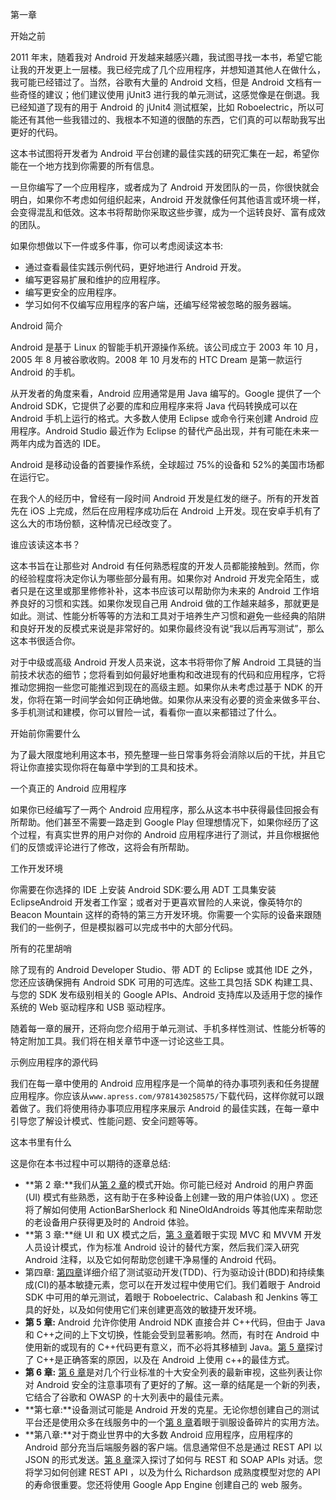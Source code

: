 第一章

开始之前

2011 年末，随着我对 Android 开发越来越感兴趣，我试图寻找一本书，希望它能让我的开发更上一层楼。我已经完成了几个应用程序，并想知道其他人在做什么，我可能已经错过了。当然，谷歌有大量的 Android 文档，但是 Android 文档有一些奇怪的建议；他们建议使用 jUnit3 进行我的单元测试，这感觉像是在倒退。我已经知道了现有的用于 Android 的 jUnit4 测试框架，比如 Roboelectric，所以可能还有其他一些我错过的、我根本不知道的很酷的东西，它们真的可以帮助我写出更好的代码。

这本书试图将开发者为 Android 平台创建的最佳实践的研究汇集在一起，希望你能在一个地方找到你需要的所有信息。

一旦你编写了一个应用程序，或者成为了 Android 开发团队的一员，你很快就会明白，如果你不考虑如何组织起来，Android 开发就像任何其他语言或环境一样，会变得混乱和低效。这本书将帮助你采取这些步骤，成为一个运转良好、富有成效的团队。

如果你想做以下一件或多件事，你可以考虑阅读这本书:

*   通过查看最佳实践示例代码，更好地进行 Android 开发。
*   编写更容易扩展和维护的应用程序。
*   编写更安全的应用程序。
*   学习如何不仅编写应用程序的客户端，还编写经常被忽略的服务器端。

Android 简介

Android 是基于 Linux 的智能手机开源操作系统。该公司成立于 2003 年 10 月，2005 年 8 月被谷歌收购。2008 年 10 月发布的 HTC Dream 是第一款运行 Android 的手机。

从开发者的角度来看，Android 应用通常是用 Java 编写的。Google 提供了一个 Android SDK，它提供了必要的库和应用程序来将 Java 代码转换成可以在 Android 手机上运行的格式。大多数人使用 Eclipse 或命令行来创建 Android 应用程序。Android Studio 最近作为 Eclipse 的替代产品出现，并有可能在未来一两年内成为首选的 IDE。

Android 是移动设备的首要操作系统，全球超过 75%的设备和 52%的美国市场都在运行它。

在我个人的经历中，曾经有一段时间 Android 开发是红发的继子。所有的开发首先在 iOS 上完成，然后在应用程序成功后在 Android 上开发。现在安卓手机有了这么大的市场份额，这种情况已经改变了。

谁应该读这本书？

这本书旨在让那些对 Android 有任何熟悉程度的开发人员都能接触到。然而，你的经验程度将决定你认为哪些部分最有用。如果你对 Android 开发完全陌生，或者只是在这里或那里修修补补，这本书应该可以帮助你为未来的 Android 工作培养良好的习惯和实践。如果你发现自己用 Android 做的工作越来越多，那就更是如此。测试、性能分析等等的方法和工具对于培养生产习惯和避免一些经典的陷阱和良好开发的反模式来说是非常好的。如果你最终没有说“我以后再写测试”，那么这本书很适合你。

对于中级或高级 Android 开发人员来说，这本书将带你了解 Android 工具链的当前技术状态的细节；您将看到如何最好地重构和改进现有的代码和应用程序，它将推动您拥抱一些您可能推迟到现在的高级主题。如果你从未考虑过基于 NDK 的开发，你将在第一时间学会如何正确地做。如果你从来没有必要的资金来做多平台、多手机测试和建模，你可以冒险一试，看看你一直以来都错过了什么。

开始前你需要什么

为了最大限度地利用这本书，预先整理一些日常事务将会消除以后的干扰，并且它将让你直接实现你将在每章中学到的工具和技术。

一个真正的 Android 应用程序

如果你已经编写了一两个 Android 应用程序，那么从这本书中获得最佳回报会有所帮助。他们甚至不需要一路走到 Google Play 但理想情况下，如果你经历了这个过程，有真实世界的用户对你的 Android 应用程序进行了测试，并且你根据他们的反馈或评论进行了修改，这将会有所帮助。

工作开发环境

你需要在你选择的 IDE 上安装 Android SDK:要么用 ADT 工具集安装 EclipseAndroid 开发者工作室；或者对于更喜欢冒险的人来说，像英特尔的 Beacon Mountain 这样的奇特的第三方开发环境。你需要一个实际的设备来跟随我们的一些例子，但是模拟器可以完成书中的大部分代码。

所有的花里胡哨

除了现有的 Android Developer Studio、带 ADT 的 Eclipse 或其他 IDE 之外，您还应该确保拥有 Android SDK 可用的可选库。这些工具包括 SDK 构建工具、与您的 SDK 发布级别相关的 Google APIs、Android 支持库以及适用于您的操作系统的 Web 驱动程序和 USB 驱动程序。

随着每一章的展开，还将向您介绍用于单元测试、手机多样性测试、性能分析等的特定附加工具。我们将在相关章节中逐一讨论这些工具。

示例应用程序的源代码

我们在每一章中使用的 Android 应用程序是一个简单的待办事项列表和任务提醒应用程序。你应该从`www.apress.com/9781430258575/`下载代码，这样你就可以跟着做了。我们将使用待办事项应用程序来展示 Android 的最佳实践，在每一章中引导您了解设计模式、性能问题、安全问题等等。

这本书里有什么

这是你在本书过程中可以期待的逐章总结:

*   **第 2 章:**我们从[第 2 章](2.html)的模式开始。你可能已经对 Android 的用户界面(UI) 模式有些熟悉，这有助于在多种设备上创建一致的用户体验(UX) 。您还将了解如何使用 ActionBarSherlock 和 NineOldAndroids 等其他库来帮助您的老设备用户获得更及时的 Android 体验。
*   **第 3 章:**继 UI 和 UX 模式之后，[第 3 章](3.html)着眼于实现 MVC 和 MVVM 开发人员设计模式，作为标准 Android 设计的替代方案，然后我们深入研究 Android 注释，以及它如何帮助您创建干净易懂的 Android 代码。
*   第四章: [第四章](4.html)详细介绍了测试驱动开发(TDD)、行为驱动设计(BDD)和持续集成(CI)的基本敏捷元素，您可以在开发过程中使用它们。我们着眼于 Android SDK 中可用的单元测试，着眼于 Roboelectric、Calabash 和 Jenkins 等工具的好处，以及如何使用它们来创建更高效的敏捷开发环境。
*   **第 5 章:** Android 允许你使用 Android NDK 直接合并 C++代码，但由于 Java 和 C++之间的上下文切换，性能会受到显著影响。然而，有时在 Android 中使用新的或现有的 C++代码更有意义，而不必将其移植到 Java。[第 5 章](5.html)探讨了 C++是正确答案的原因，以及在 Android 上使用 c++的最佳方式。
*   **第 6 章:** [第 6 章](6.html)是对几个行业标准的十大安全列表的最新审视，这些列表让你对 Android 安全的注意事项有了更好的了解。这一章的结尾是一个新的列表，它结合了谷歌和 OWASP 的十大列表中的最佳元素。
*   **第七章:**设备测试可能是 Android 开发的克星。无论你想创建自己的测试平台还是使用众多在线服务中的一个[第 8 章](8.html)着眼于驯服设备碎片的实用方法。
*   **第八章:**对于商业世界中的大多数 Android 应用程序，应用程序的 Android 部分充当后端服务器的客户端。信息通常但不总是通过 REST API 以 JSON 的形式发送。[第 8 章](8.html)深入探讨了如何与 REST 和 SOAP APIs 对话。您将学习如何创建 REST API ，以及为什么 Richardson 成熟度模型对您的 API 的寿命很重要。您还将使用 Google App Engine 创建自己的 web 服务。